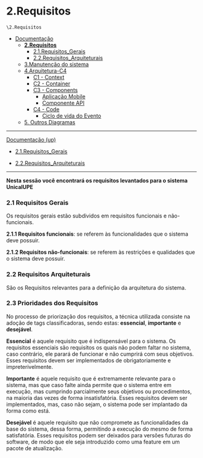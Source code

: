 # 2.Requisitos

`\2.Requisitos`

* [Documentação](../README.md)
  * [**2.Requisitos**](../2.Requisitos/README.md)
    * [2.1.Requisitos_Gerais](../2.Requisitos/2.1.Requisitos_Gerais/README.md)
    * [2.2.Requisitos_Arquiteturais](../2.Requisitos/2.2.Requisitos_Arquiteturais/README.md)
  * [3.Manutenção do sistema](../3.Manuten%C3%A7%C3%A3o%20do%20sistema/README.md)
  * [4.Arquitetura-C4](../4.Arquitetura-C4/README.md)
    * [C1 - Context](../4.Arquitetura-C4/C1%20-%20Context/README.md)
    * [C2 - Container](../4.Arquitetura-C4/C2%20-%20Container/README.md)
    * [C3 - Components](../4.Arquitetura-C4/C3%20-%20Components/README.md)
      * [Aplicação Mobile](../4.Arquitetura-C4/C3%20-%20Components/Aplica%C3%A7%C3%A3o%20Mobile/README.md)
      * [Componente API](../4.Arquitetura-C4/C3%20-%20Components/Componente%20API/README.md)
    * [C4 - Code](../4.Arquitetura-C4/C4%20-%20Code/README.md)
      * [Ciclo de vida do Evento](../4.Arquitetura-C4/C4%20-%20Code/Ciclo%20de%20vida%20do%20Evento/README.md)
  * [5. Outros Diagramas](../5.%20Outros%20Diagramas/README.md)

---

[Documentação (up)](../README.md)

- [2.1.Requisitos_Gerais](../2.Requisitos/2.1.Requisitos_Gerais/README.md)

- [2.2.Requisitos_Arquiteturais](../2.Requisitos/2.2.Requisitos_Arquiteturais/README.md)

---


**Nesta sessão você encontrará os requisitos levantados para o sistema UnicalUPE**

### **2.1 Requisitos Gerais**
Os requisitos gerais estão subdividos em requisitos funcionais e não-funcionais.

**2.1.1 Requisitos funcionais**: se referem às funcionalidades que o sistema deve possuir.

**2.1.2 Requisitos não-funcionais**: se referem às restrições e qualidades que o sistema deve possuir.

### **2.2 Requisitos Arquiteturais**

São os Requisitos relevantes para a definição da arquitetura do sistema.

### **2.3 Prioridades dos Requisitos**
No processo de priorização dos requisitos, a técnica utilizada consiste na adoção de tags classificadoras, sendo estas: **essencial**, **importante** e **desejável**.

**Essencial** é aquele requisito que é indispensável para o sistema. Os requisitos essenciais são requisitos os quais não podem faltar no sistema, caso contrário, ele parará de funcionar e não cumprirá com seus objetivos. Esses requisitos devem ser implementados de obrigatoriamente e impreterivelmente.

**Importante** é aquele requisito que é extremamente relevante para o sistema, mas que caso falte ainda permite que o sistema entre em execução, mas cumprindo parcialmente seus objetivos ou procedimentos, na maioria das vezes de forma insatisfatória. Esses requisitos devem ser implementados, mas, caso não sejam, o sistema pode ser implantado da forma como está.

**Desejável** é aquele requisito que não compromete as funcionalidades da base do sistema, dessa forma, permitindo a execução do mesmo de forma satisfatória. Esses requisitos podem ser deixados para versões futuras do software, de modo que ele seja introduzido como uma feature em um pacote de atualização. 
